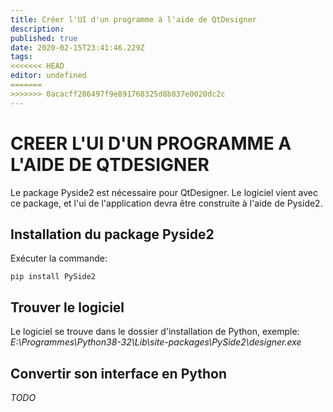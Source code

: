 ```yaml
---
title: Créer l'UI d'un programme à l'aide de QtDesigner
description: 
published: true
date: 2020-02-15T23:41:46.229Z
tags: 
<<<<<<< HEAD
editor: undefined
=======
>>>>>>> 0acacff286497f9e891768325d8b837e0020dc2c
---
```


# CREER L'UI D'UN PROGRAMME A L'AIDE DE QTDESIGNER

Le package Pyside2 est nécessaire pour QtDesigner. Le logiciel vient avec ce package, et l'ui de l'application devra être construite à l'aide de Pyside2.

## Installation du package Pyside2

Exécuter la commande: 

`pip install PySide2`

## Trouver le logiciel

Le logiciel se trouve dans le dossier d'installation de Python, exemple: _E:\Programmes\Python38-32\Lib\site-packages\PySide2\designer.exe_

## Convertir son interface en Python

_TODO_